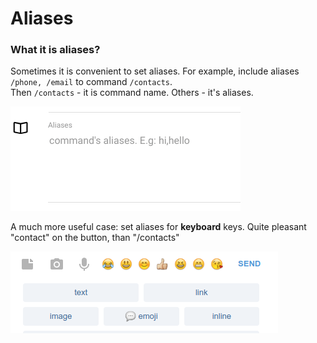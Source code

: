 # Aliases

### What it is aliases?

Sometimes it is convenient to set aliases. For example, include aliases `/phone, /email` to command `/contacts`.\
Then `/contacts` - it is command name. Others - it's aliases.

![Aliases can be modified on command editing ](<../.gitbook/assets/image (78).png>)

A much more useful case: set aliases for **keyboard** keys. Quite pleasant "contact" on the button, than "/contacts"

![](<../.gitbook/assets/image (89).png>)

